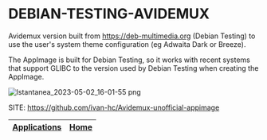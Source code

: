 # DEBIAN-TESTING-AVIDEMUX
 
 Avidemux version built from https://deb-multimedia.org (Debian Testing) to use the user's system theme configuration (eg Adwaita Dark or Breeze).
 
 The AppImage is built for Debian Testing, so it works with recent systems  that support GLIBC to the version used by Debian Testing when creating the  AppImage.
 
 ![Istantanea_2023-05-02_16-01-55 png](https://user-images.githubusercontent.com/88724353/235691165-4b7409d1-0718-44a6-ba9e-f18492afd987.jpg)
 
 SITE: https://github.com/ivan-hc/Avidemux-unofficial-appimage

 | [Applications](https://portable-linux-apps.github.io/apps.html) | [Home](https://portable-linux-apps.github.io)
 | --- | --- |
